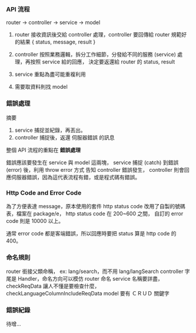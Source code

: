 ### API 流程

router -> controller -> service -> model


1. router 接收資訊後交給 controller 處理，controller 要回傳給 router 規範好的結果
{ status, message, result }

2. controller 按照業務邏輯，拆分工作細節，分發給不同的服務 (service) 處理，再按照 service 給的回應，
決定要返還給 router 的 status, result

3. service 重點為盡可能重複利用

4. 需要取資料則找 model

### 錯誤處理
摘要
1. service 捕捉並紀錄，再丟出。
2. controller 捕捉後，返還 伺服器錯誤 的訊息

整個 API 流程的重點在 **錯誤處理**

錯誤應該要發生在 service 與 model 這兩塊，
service 捕捉 (catch) 到錯誤 (error) 後，利用 throw error 方式 告知 controller 錯誤發生，
controller 則會回應伺服器錯誤，因為這代表流程有錯，或是程式碼有錯誤。


### Http Code and Error Code

為了方便表達 message，原本使用的套件 http status code 改用了自製的號碼表，檔案在 package/e，
http status code 在 200~600 之間，
自訂的 error code 則是 10000 以上。

通常 error code 都是客端錯誤，所以回應時要把 status 算是 http code 的 400。

### 命名規則

router 銜接父類命稱， ex: lang/search，而不用 lang/langSearch
controller 字尾是 Handler，命名方向可以模仿 router 命名
service 名稱要詳盡，checkReqData 讓人不懂是要檢查什麼， checkLanguageColumnIncludeReqData
model 要有 ＣＲＵＤ 關鍵字

### 錯誤紀錄

待增...
